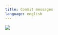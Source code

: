 ```yaml
---
title: Commit messages
language: english
---
```


<a href="/images/wat/commits.jpg" class="fresco center" data-fresco-group="thumbnail" data-fresco-options="ui: 'inside', thumbnails: false"><img src="/previews/wat/commits.jpg"/></a>